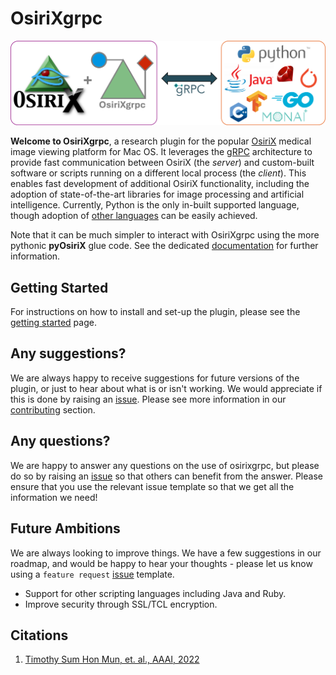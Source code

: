 # OsiriXgrpc	

![Welcome to OsiriXgrpc!](https://github.com/osirixgrpc/osirixgrpc/blob/dev/docs/docs/assets/logo/logo-large.png)

__Welcome to OsiriXgrpc__, a research plugin for the popular [OsiriX](https://www.osirix-viewer.com) medical image 
viewing platform for Mac OS. It leverages the [gRPC](https://grpc.io) architecture to provide fast communication between 
OsiriX (the _server_) and custom-built software or scripts running on a different local process (the _client_).  This 
enables fast development of additional OsiriX functionality, including the adoption of state-of-the-art libraries for 
image processing and artificial intelligence.  Currently, Python is the only in-built supported language, though
adoption of [other languages](https://grpc.io/docs/languages) can be easily achieved.  

Note that it can be much simpler to interact with OsiriXgrpc using the more pythonic __pyOsiriX__ glue code. See the
dedicated [documentation](pyosirix/README.md) for further information.

## Getting Started
For instructions on how to install and set-up the plugin, please see the [getting started](getting_started.md) page.


## Any suggestions?
We are always happy to receive suggestions for future versions of the plugin, or just to hear about what is or isn't 
working. We would appreciate if this is done by raising an [issue](https://github.com/osirixgrpc/osirixgrpc/issues). 
Please see more information in our [contributing](contributing/CONTRIBUTING.md) section.

## Any questions?
We are happy to answer any questions on the use of osirixgrpc, but please do so by raising an 
[issue](https://github.com/osirixgrpc/osirixgrpc/issues) so that others can benefit from the answer. Please ensure that 
you use the relevant issue template so that we get all the information we need!

## Future Ambitions
We are always looking to improve things. We have a few suggestions in our roadmap, and would be happy to hear your 
thoughts - please let us know using a `feature request` [issue](https://github.com/osirixgrpc/osirixgrpc/issues) 
template.

 - Support for other scripting languages including Java and Ruby.
 - Improve security through SSL/TCL encryption.  
 
## Citations

 1. [Timothy Sum Hon Mun, et. al., AAAI, 2022](https://ai-2-ase.github.io/papers/29%5cCameraReady%5cAAAI_OsiriXgrpc__Rapid_prototyping_and_development_of_state_of_the_art_artificial_intelligence_in_OsiriX_cam_ready.pdf)
 